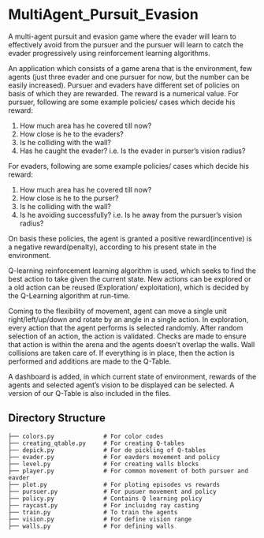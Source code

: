# MultiAgent_Pursuit_Evasion
A multi-agent pursuit and evasion game where the evader will learn to effectively avoid from the pursuer and the pursuer will learn to catch the evader progressively using reinforcement learning algorithms.

An application which consists of a game arena that is the environment, few agents (just three evader and one pursuer for now, but the number can be easily increased).
Pursuer and evaders have different set of policies on basis of which they are rewarded. The reward is a numerical value. For pursuer, following are some example policies/ cases which decide his reward:
1) How much area has he covered till now?
2) How close is he to the evaders?
3) Is he colliding with the wall?
4) Has he caught the evader? i.e. Is the evader in purser’s vision radius?

For evaders, following are some example policies/ cases which decide his reward:
1) How much area has he covered till now?
2) How close is he to the purser?
3) Is he colliding with the wall?
4) Is he avoiding successfully? i.e. Is he away from the pursuer’s vision radius?

On basis these policies, the agent is granted a positive reward(incentive) is a negative reward(penalty), according to his present state in the environment.

Q-learning reinforcement learning algorithm is used, which seeks to find the best action to take given the current state. New actions can be explored or a old action can be reused (Exploration/ exploitation), which is decided by the Q-Learning algorithm at run-time.

Coming to the flexibility of movement, agent can move a single unit right/left/up/down and rotate by an angle in a single action. In exploration, every action that the agent performs is selected randomly. After random selection of an action, the action is validated. Checks are made to ensure that action is within the arena and the agents doesn’t overlap the walls. Wall collisions are taken care of. If everything is in place, then the action is performed and additions are made to the Q-Table.

A dashboard is added, in which current state of environment, rewards of the agents and selected agent’s vision to be displayed can be selected.
A version of our Q-Table is also included in the files.

## Directory Structure

```
├── colors.py              # For color codes
├── creating_qtable.py     # For creating Q-tables
├── depick.py              # For de pickling of Q-tables
├── evader.py              # For eavders movement and policy
├── level.py               # For creating walls blocks
├── player.py              # For common movement of both pursuer and eavder
├── plot.py                # For ploting episodes vs rewards
├── pursuer.py             # For pusuer movement and policy
├── policy.py              # Contains Q learning policy
├── raycast.py             # For incluidng ray casting
├── train.py               # To train the agents
├── vision.py              # For define vision range
├── walls.py               # For defining walls

``` 

